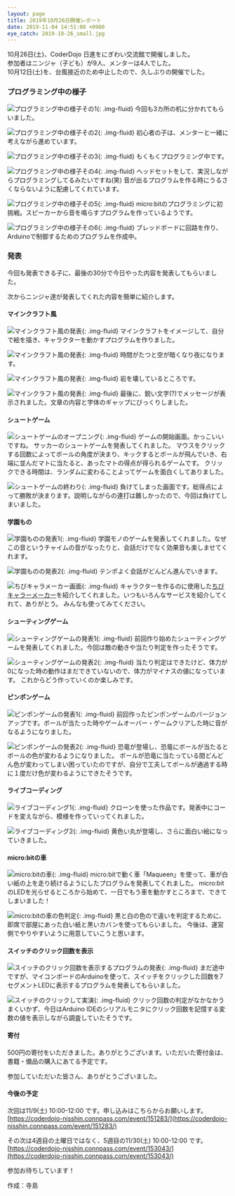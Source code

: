 ```yaml
---
layout: page
title: 2019年10月26日開催レポート
date: 2019-11-04 14:51:00 +0900
eye_catch: 2019-10-26_small.jpg
---
```

10月26日(土)、CoderDojo 日進をにぎわい交流館で開催しました。<br/>
参加者はニンジャ（子ども）が9人、メンターは4人でした。<br/>
10月12日(土)を、台風接近のため中止したので、久しぶりの開催でした。

### プログラミング中の様子

![プログラミング中の様子その1](/assets/img/2019-10-26_0-1.jpg){: .img-fluid}
今回も3カ所の机に分かれてもらいました。

![プログラミング中の様子その2](/assets/img/2019-10-26_0-2.jpg){: .img-fluid}
初心者の子は、メンターと一緒に考えながら進めています。

![プログラミング中の様子その3](/assets/img/2019-10-26_0-3.jpg){: .img-fluid}
もくもくプログラミング中です。

![プログラミング中の様子その4](/assets/img/2019-10-26_0-4.jpg){: .img-fluid}
ヘッドセットをして、実況しながらプログラミングしてるみたいですね(笑)
音が出るプログラムを作る時にうるさくならないように配慮してくれています。

![プログラミング中の様子その5](/assets/img/2019-10-26_0-5.jpg){: .img-fluid}
micro:bitのプログラミングに初挑戦。スピーカーから音を鳴らすプログラムを作っているようです。

![プログラミング中の様子その6](/assets/img/2019-10-26_0-6.jpg){: .img-fluid}
ブレッドボードに回路を作り、Arduinoで制御するためのプログラムを作成中。

### 発表

今回も発表できる子に、最後の30分で今日やった内容を発表してもらいました。

次からニンジャ達が発表してくれた内容を簡単に紹介します。

#### マインクラフト風

![マインクラフト風の発表](/assets/img/2019-10-26_1-1.jpg){: .img-fluid}
マインクラフトをイメージして、自分で絵を描き、キャラクターを動かすプログラムを作りました。

![マインクラフト風の発表](/assets/img/2019-10-26_1-2.jpg){: .img-fluid}
時間がたつと空が暗くなり夜になります。

![マインクラフト風の発表](/assets/img/2019-10-26_1-3.jpg){: .img-fluid}
岩を壊しているところです。

![マインクラフト風の発表](/assets/img/2019-10-26_1-4.jpg){: .img-fluid}
最後に、鋭い文字(?)でメッセージが表示されました。文章の内容と字体のギャップにびっくりしました。

#### シュートゲーム

![シュートゲームのオープニング](/assets/img/2019-10-26_2-1.jpg){: .img-fluid}
ゲームの開始画面。かっこいいですね。
サッカーのシュートゲームを発表してくれました。
マウスをクリックする回数によってボールの角度が決まり、キックするとボールが飛んでいき、右端に並んだマトに当たると、あったマトの得点が得られるゲームです。
クリックできる時間は、ランダムに変わることよってゲームを面白くしてありました。

![シュートゲームの終わり](/assets/img/2019-10-26_2-2.jpg){: .img-fluid}
負けてしまった画面です。総得点によって勝敗が決まります。説明しながらの連打は難しかったので、今回は負けてしまいました。

#### 学園もの

![学園ものの発表1](/assets/img/2019-10-26_3-1.jpg){: .img-fluid}
学園モノのゲームを発表してくれました。なぜこの音というチャイムの音がなったりと、会話だけでなく効果音も楽しませてくれます。

![学園ものの発表2](/assets/img/2019-10-26_3-2.jpg){: .img-fluid}
テンポよく会話がどんどん進んでいきます。

![ちびキャラメーカー画面](/assets/img/2019-10-26_3-3.jpg){: .img-fluid}
キャラクターを作るのに使用した[ちびキャラーメーカー](https://tetrabo.com/chibichara/)を紹介してくれました。いつもいろんなサービスを紹介してくれて、ありがとう。
みんなも使ってみてください。

#### シューティングゲーム

![シューティングゲームの発表1](/assets/img/2019-10-26_4-1.jpg){: .img-fluid}
前回作り始めたシューティングゲームを発表してくれました。今回は敵の動きや当たり判定を作ったそうです。

![シューティングゲームの発表2](/assets/img/2019-10-26_4-2.jpg){: .img-fluid}
当たり判定はできたけど、体力が0になった時の動作はまだできていないので、体力がマイナスの値になっています。
これからどう作っていくのか楽しみです。

#### ピンポンゲーム

![ピンポンゲームの発表1](/assets/img/2019-10-26_5-1.jpg){: .img-fluid}
前回作ったピンポンゲームのバージョンアップです。ボールが当たった時やゲームオーバー・ゲームクリアした時に音がなるようになりました。

![ピンポンゲームの発表2](/assets/img/2019-10-26_5-2.jpg){: .img-fluid}
恐竜が登場し、恐竜にボールが当たるとボールの色が変わるようになりました。
ボールが恐竜に当たっている間どんどん色が変わってしまい困っていたのですが、自分で工夫してボールが通過する時に１度だけ色が変わるようにできたそうです。

#### ライブコーディング

![ライブコーディング1](/assets/img/2019-10-26_6-1.jpg){: .img-fluid}
クローンを使った作品です。発表中にコードを変えながら、模様を作っていってくれました。

![ライブコーディング2](/assets/img/2019-10-26_6-2.jpg){: .img-fluid}
黄色い丸が登場し、さらに面白い絵になっていきました。

#### micro:bitの車

![micro:bitの車](/assets/img/2019-10-26_7-1.jpg){: .img-fluid}
micro:bitで動く車「Maqueen」を使って、車が白い紙の上を走り続けるようにしたプログラムを発表してくれました。
micro:bitのLEDを光らせるところから始めて、一日でもう車を動かすところまで、できてしまいました！

![micro:bitの車の色判定](/assets/img/2019-10-26_7-2.jpg){: .img-fluid}
黒と白の色ので違いを判定するために、即席で部屋にあった白い紙と黒いカバンを使ってもらいました。
今後は、運営側でやりやすいように用意していこうと思います。

#### スイッチのクリック回数を表示

![スイッチのクリック回数を表示するプログラムの発表](/assets/img/2019-10-26_8-1.jpg){: .img-fluid}
まだ途中ですが、マイコンボードのArduinoを使って、スイッチをクリックした回数を7セグメントLEDに表示するプログラムを発表してもらいました。

![スイッチのクリックして実演](/assets/img/2019-10-26_8-2.jpg){: .img-fluid}
クリック回数の判定がなかなかうまくいかず、今日はArduino IDEのシリアルモニタにクリック回数を記憶する変数の値を表示しながら調査していたそうです。

#### 寄付

500円の寄付をいただきました。ありがとうございます。いただいた寄付金は、書籍・備品の購入にあてる予定です。

参加していただいた皆さん、ありがとうございました。

#### 今後の予定

次回は11/9(土) 10:00-12:00 です。申し込みはこちらからお願いします。<br />
[https://coderdojo-nisshin.connpass.com/event/151283/](https://coderdojo-nisshin.connpass.com/event/151283/)<br />

その次は4週目の土曜日ではなく、5週目の11/30(土) 10:00-12:00 です。<br />
[https://coderdojo-nisshin.connpass.com/event/153043/](https://coderdojo-nisshin.connpass.com/event/153043/)<br />

参加お待ちしています！

作成：寺島

